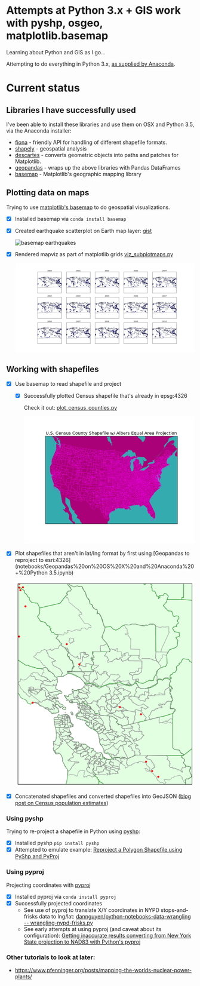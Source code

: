 # Attempts at Python 3.x + GIS work with pyshp, osgeo, matplotlib.basemap

Learning about Python and GIS as I go...

Attempting to do everything in Python 3.x, [as supplied by Anaconda](https://docs.continuum.io/anaconda/pkg-docs).

# Current status 

## Libraries I have successfully used

I've been able to install these libraries and use them on OSX and Python 3.5, via the Anaconda installer:

- [fiona](https://github.com/Toblerity/Fiona) - friendly API for handling of different shapefile formats.
- [shapely](http://toblerity.org/shapely/manual.html) - geospatial analysis
- [descartes](https://pypi.python.org/pypi/descartes) - converts geometric objects into paths and patches for Matplotlib.
- [geopandas](http://geopandas.org) - wraps up the above libraries with Pandas DataFrames
- [basemap](http://matplotlib.org/basemap/index.html)  - Matplotlib's geographic mapping library



## Plotting data on maps

Trying to use [matplotlib's basemap](https://github.com/matplotlib/basemap) to do geospatial visualizations.

- [x] Installed basemap via `conda install basemap`
- [x] Created earthquake scatterplot on Earth map layer: [gist](https://gist.github.com/dannguyen/eb1c4e70565d8cb82d63)

    <img src="assets/images/basemap-quakes.png" alt="basemap earthquakes">
- [x] Rendered mapviz as part of matplotlib grids [viz_subplotmaps.py](viz_subplotmaps.py)
    
    <img src="assets/images/worldwide-m6-quakes-2000-2015-subplots.png" alt="basemap earthquakes">


## Working with shapefiles

- [x] Use basemap to read shapefile and project
  - [x] Successfully plotted Census shapefile that's already in epsg:4326
    
    
    Check it out: [plot_census_counties.py](plot_census_counties.py)

    <img src="assets/images/census-counties-20m.png" alt="census-counties-aea">  

- [x] Plot shapefiles that aren't in lat/lng format by first using [Geopandas to reproject to esri:4326](notebooks/Geopandas%20on%20OS%20X%20and%20Anaconda%20+%20Python 3.5.ipynb)
    
    <img src="notebooks/assets/simple-quakes-bay-counties-zips.png">

- [x] Concatenated shapefiles and converted shapefiles into GeoJSON ([blog post on Census population estimates](http://blog.danwin.com/census-places-cartodb-geopandas-mapping/))


### Using pyshp

Trying to re-project a shapefile in Python using [pyshp](https://pypi.python.org/pypi/pyshp):

- [x] Installed pyshp `pip install pyshp`
- [x] Attempted to emulate example: [Reproject a Polygon Shapefile using PyShp and PyProj](https://glenbambrick.com/2016/01/24/reproject-shapefile/)

### Using pyproj

Projecting coordinates with [pyproj](https://github.com/jswhit/pyproj)

- [x] Installed pyproj via `conda install pyproj`
- [x] Successfully projected coordinates
  - See use of pyproj to translate X/Y coordinates in NYPD stops-and-frisks data to lng/lat: [dannguyen/python-notebooks-data-wrangling -- wrangling-nypd-frisks.py](https://github.com/dannguyen/python-notebooks-data-wrangling/blob/master/scripts/wrangling-nypd-frisks.py)
  - See early attempts at using pyproj (and caveat about its configuration): [Getting inaccurate results converting from New York State projection to NAD83 with Python's pyproj](http://gis.stackexchange.com/questions/181667/getting-inaccurate-results-converting-from-new-york-state-projection-to-nad83-wi)   



### Other tutorials to look at later:

- https://www.pfenninger.org/posts/mapping-the-worlds-nuclear-power-plants/
